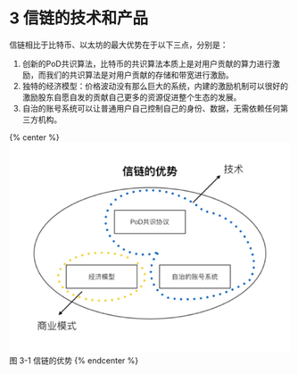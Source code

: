 # 3	信链的技术和产品

信链相比于比特币、以太坊的最大优势在于以下三点，分别是：

1.	创新的PoD共识算法，比特币的共识算法本质上是对用户贡献的算力进行激励，而我们的共识算法是对用户贡献的存储和带宽进行激励。
2.	独特的经济模型：价格波动没有那么巨大的系统，内建的激励机制可以很好的激励股东自愿自发的贡献自己更多的资源促进整个生态的发展。
3.	自治的账号系统可以让普通用户自己控制自己的身份、数据，无需依赖任何第三方机构。

{% center %}
![图 3-1 信链的优势](/assets/img6.png)
图 3-1 信链的优势
{% endcenter %}